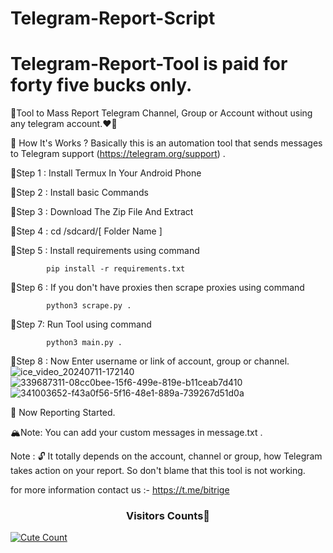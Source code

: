 # Telegram-Report-Script

# Telegram-Report-Tool is paid for forty five bucks only.

💎Tool to Mass Report Telegram Channel, Group or Account without using any telegram account.❤️‍🔥

📌 How It's Works ? 
Basically this is an automation tool that sends messages to Telegram support (https://telegram.org/support) .


🍁Step 1 : 	Install Termux In Your Android Phone

🍁Step 2 : 	Install basic Commands

🍁Step 3 : 	Download The Zip File And Extract

🍁Step 4 : 	cd /sdcard/[ Folder Name ]

🍁Step 5 : 	Install requirements using command 

			pip install -r requirements.txt

🍁Step 6 :  If you don't have proxies then scrape proxies using command

			python3 scrape.py .

🍁Step 7: 	Run Tool using command

			python3 main.py .

🍁Step 8 : 	Now Enter username or link of account, group or channel.
![ice_video_20240711-172140](https://github.com/BitFreo/Telegram-Report-Script/assets/173906707/c29fddea-32d6-4e1b-a243-48bbcaea61d5)
![339687311-08cc0bee-15f6-499e-819e-b11ceab7d410](https://github.com/BitFreo/Telegram-Report-Script/assets/173906707/4019d531-f2d0-44fc-95b9-4275af8b6828)
![341003652-f43a0f56-5f16-48e1-889a-739267d51d0a](https://github.com/BitFreo/Telegram-Report-Script/assets/173906707/a7fae63d-b7b0-459a-9cda-5c271eeddbf9)


🎉 Now Reporting Started.

🏔️Note: You can add your custom messages in message.txt .

Note : 🔓 It totally depends on the account, channel or group, how Telegram takes action on your report. So don't blame that this tool is not working.

for more information contact us :- https://t.me/bitrige

<h3 align="center">Visitors Counts👀</h3>
<a href="https://github.com/Bitrige/Telegram-Report-Script"><img alt="Cute Count" 
src="https://count.getloli.com/get/@Telegram-Report-Script?theme=rule34" /></a>
